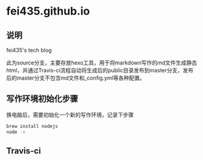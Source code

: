 # fei435.github.io

## 说明

fei435's tech blog

此为source分支，主要存放hexo工具，用于将markdown写作的md文件生成静态html，并通过Travis-ci流程自动将生成后的public目录发布到master分支，发布后的master分支不包含md文件和_config.yml等各种配置。

## 写作环境初始化步骤

换电脑后，需要初始化一个新的写作环境，记录下步骤

```bash
brew install nodejs
node -v
```

## Travis-ci

##
